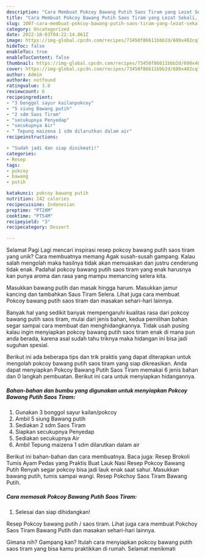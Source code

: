 ```yaml
---
description: "Cara Membuat Pokcoy Bawang Putih Saos Tiram yang Lezat Sekali, Enak"
title: "Cara Membuat Pokcoy Bawang Putih Saos Tiram yang Lezat Sekali, Enak"
slug: 1007-cara-membuat-pokcoy-bawang-putih-saos-tiram-yang-lezat-sekali-enak
category: Uncategorized
date: 2022-10-03T04:22:14.861Z
image: https://img-global.cpcdn.com/recipes/73450f86611bbb2d/680x482cq70/pokcoy-bawang-putih-saos-tiram-foto-resep-utama.jpg
hideToc: false
enableToc: true
enableTocContent: false
thumbnail: https://img-global.cpcdn.com/recipes/73450f86611bbb2d/680x482cq70/pokcoy-bawang-putih-saos-tiram-foto-resep-utama.jpg
cover: https://img-global.cpcdn.com/recipes/73450f86611bbb2d/680x482cq70/pokcoy-bawang-putih-saos-tiram-foto-resep-utama.jpg
author: Admin
authorAv: notfound
ratingvalue: 3.8
reviewcount: 6
recipeingredient:
- "3 bonggol sayur kailanpokcoy"
- "5 siung Bawang putih"
- "2 sdm Saos Tiram"
- "secukupnya Penyedap"
- "secukupnya Air"
- " Tepung maizena 1 sdm dilarutkan dalam air"
recipeinstructions:

- "Sudah jadi dan siap dinikmati!"
categories:
- Resep
tags:
- pokcoy
- bawang
- putih

katakunci: pokcoy bawang putih 
nutrition: 242 calories
recipecuisine: Indonesian
preptime: "PT28M"
cooktime: "PT54M"
recipeyield: "3"
recipecategory: Dessert

---
```



Selamat Pagi Lagi mencari inspirasi resep pokcoy bawang putih saos tiram yang unik? Cara membuatnya memang Agak susah-susah gampang. Kalau salah mengolah maka hasilnya tidak akan memuaskan dan justru cenderung tidak enak. Padahal pokcoy bawang putih saos tiram yang enak harusnya kan punya aroma dan rasa yang mampu memancing selera kita.


Masukkan bawang putih dan masak hingga harum. Masukkan jamur kancing dan tambahkan Saus Tiram Selera. Lihat juga cara membuat Pokcoy bawang putih saos tiram dan masakan sehari-hari lainnya.

Banyak hal yang sedikit banyak mempengaruhi kualitas rasa dari pokcoy bawang putih saos tiram, mulai dari jenis bahan, kedua pemilihan bahan segar sampai cara membuat dan menghidangkannya. Tidak usah pusing kalau ingin menyiapkan pokcoy bawang putih saos tiram enak di mana pun anda berada, karena asal sudah tahu triknya maka hidangan ini bisa jadi suguhan spesial.


Berikut ini ada beberapa tips dan trik praktis yang dapat diterapkan untuk mengolah pokcoy bawang putih saos tiram yang siap dikreasikan. Anda dapat menyiapkan Pokcoy Bawang Putih Saos Tiram memakai 6 jenis bahan dan 0 langkah pembuatan. Berikut ini cara untuk menyiapkan hidangannya.

<!--inarticleads1-->

##### Bahan-bahan dan bumbu yang digunakan untuk menyiapkan Pokcoy Bawang Putih Saos Tiram:

1. Gunakan 3 bonggol sayur kailan/pokcoy
1. Ambil 5 siung Bawang putih
1. Sediakan 2 sdm Saos Tiram
1. Siapkan secukupnya Penyedap
1. Sediakan secukupnya Air
1. Ambil  Tepung maizena 1 sdm dilarutkan dalam air


Berikut ini bahan-bahan dan cara membuatnya. Baca juga: Resep Brokoli Tumis Ayam Pedas yang Praktis Buat Lauk Nasi Resep Pokcoy Bawang Putih Renyah segar pokcoy bisa jadi lauk enak saat sahur. Masukkan bawang putih, tumis sampai wangi. Resep Pokchoy Saos Tiram Bawang Putih. 

<!--inarticleads2-->

##### Cara memasak Pokcoy Bawang Putih Saos Tiram:


1. Selesai dan siap dihidangkan!

Resep Pokcoy bawang putih / saos tiram. Lihat juga cara membuat Pokchoy Saos Tiram Bawang Putih dan masakan sehari-hari lainnya. 

Gimana nih? Gampang kan? Itulah cara menyiapkan pokcoy bawang putih saos tiram yang bisa kamu praktikkan di rumah. Selamat menikmati
